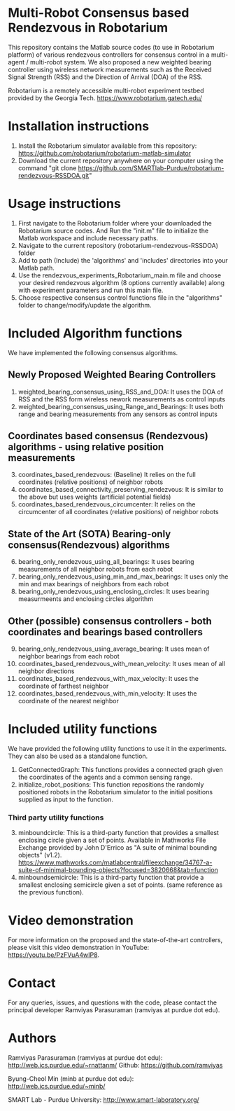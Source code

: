 # Multi-Robot Consensus based Rendezvous in Robotarium

This repository contains the Matlab source codes (to use in Robotarium platform) of various rendezvous controllers for consensus control in a multi-agent / multi-robot system. We also proposed a new weighted bearing controller using wireless network measurements such as the Received Signal Strength (RSS) and the Direction of Arrival (DOA) of the RSS. 

Robotarium is a remotely accessible multi-robot experiment testbed provided by the Georgia Tech. https://www.robotarium.gatech.edu/

# Installation instructions
1. Install the Robotarium simulator available from this repository: https://github.com/robotarium/robotarium-matlab-simulator
2. Download the current repository anywhere on your computer using the command "git clone https://github.com/SMARTlab-Purdue/robotarium-rendezvous-RSSDOA.git"

# Usage instructions
1. First navigate to the Robotarium folder where your downloaded the Robotarium source codes. And Run the "init.m" file to initialize the Matlab workspace and include necessary paths.
2. Navigate to the current repository (robotarium-rendezvous-RSSDOA) folder
3. Add to path (Include) the 'algorithms' and 'includes' directories into your Matlab path.
4. Use the rendezvous_experiments_Robotarium_main.m file and choose your desired rendezvous algorithm (8 options currently available) along with experiment parameters and run this main file.
5. Choose respective consensus control functions file in the "algorithms" folder to change/modify/update the algorithm.

# Included **Algorithm** functions
We have implemented the following consensus algorithms.
## Newly Proposed Weighted Bearing Controllers
1. weighted_bearing_consensus_using_RSS_and_DOA: It uses the DOA of RSS and the RSS form wireless nework measurements as control inputs
2. weighted_bearing_consensus_using_Range_and_Bearings: It uses both range and bearing measurements from any sensors as control inputs

## Coordinates based consensus (Rendezvous) algorithms - using relative position measurements
3. coordinates_based_rendezvous: (Baseline) It relies on the full coordinates (relative positions) of neighbor robots
4. coordinates_based_connectivity_preserving_rendezvous: It is similar to the above but uses weights (artificial potential fields)
5. coordinates_based_rendezvous_circumcenter: It relies on the circumcenter of all coordinates (relative positions) of neighbor robots

## State of the Art (SOTA) Bearing-only consensus(Rendezvous) algorithms
6. bearing_only_rendezvous_using_all_bearings: It uses bearing measurements of all neighbor robots from each robot
7. bearing_only_rendezvous_using_min_and_max_bearings: It uses only the min and max bearings of neighbors from each robot
8. bearing_only_rendezvous_using_enclosing_circles: It uses bearing measurmeents and enclosing circles algorithm

## Other (possible) consensus controllers - both coordinates and bearings based controllers
9. bearing_only_rendezvous_using_average_bearing: It uses mean of neighbor bearings from each robot
10. coordinates_based_rendezvous_with_mean_velocity: It uses mean of all neighbor directions
11. coordinates_based_rendezvous_with_max_velocity: It uses the coordinate of farthest neighbor
12. coordinates_based_rendezvous_with_min_velocity: It uses the coordinate of the nearest neighbor

# Included utility functions
We have provided the following utility functions to use it in the experiments. They can also be used as a standalone function.
1. GetConnectedGraph: This functions provides a connected graph given the coordinates of the agents and a common sensing range.
2. initialize_robot_positions: This function repositions the randomly positioned robots in the Robotarium simulator to the initial positions supplied as input to the function.

### Third party utility functions
3. minboundcircle: This is a third-party function that provides a smallest enclosing circle given a set of points. Available in Mathworks File Exchange provided by John D'Errico as "A suite of minimal bounding objects" (v1.2). https://www.mathworks.com/matlabcentral/fileexchange/34767-a-suite-of-minimal-bounding-objects?focused=3820668&tab=function
4. minboundsemicircle: This is a third-party function that provide a smallest enclosing semicircle given a set of points. (same reference as the previous function).

# Video demonstration
For more information on the proposed and the state-of-the-art controllers, please visit this video demonstration in YouTube: https://youtu.be/PzFVuA4wIP8.

# Contact
For any queries, issues, and questions with the code, please contact the principal developer Ramviyas Parasuraman (ramviyas at purdue dot edu).

# Authors
Ramviyas Parasuraman (ramviyas at purdue dot edu): http://web.ics.purdue.edu/~rnattanm/ Github: https://github.com/ramviyas

Byung-Cheol Min (minb at purdue dot edu): http://web.ics.purdue.edu/~minb/

SMART Lab - Purdue University: http://www.smart-laboratory.org/
